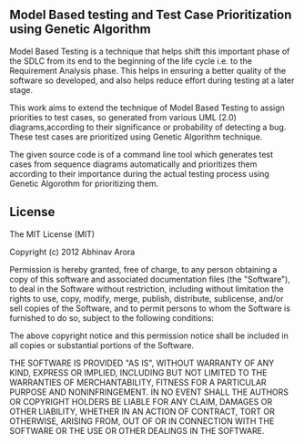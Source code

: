 ## Model Based testing and Test Case Prioritization using Genetic Algorithm

Model Based Testing is a technique that helps shift this important phase of the SDLC from its end to the beginning of the life cycle i.e. to the Requirement Analysis phase. This helps in ensuring a better quality of the software so developed, and also helps reduce effort during testing at a later stage.

This work aims to extend the technique of Model Based Testing to assign priorities to test cases, so generated from various UML (2.0) diagrams,according to their significance or probability of detecting a bug. These test cases are prioritized using Genetic Algorithm technique.

The given source code is of a command line tool which generates test cases from sequence diagrams automatically and prioritizes them according to their importance during the actual testing process using Genetic Algorothm for prioritizing them.

## License

The MIT License (MIT)

Copyright (c) 2012 Abhinav Arora

Permission is hereby granted, free of charge, to any person obtaining a copy
of this software and associated documentation files (the "Software"), to deal
in the Software without restriction, including without limitation the rights
to use, copy, modify, merge, publish, distribute, sublicense, and/or sell
copies of the Software, and to permit persons to whom the Software is
furnished to do so, subject to the following conditions:

The above copyright notice and this permission notice shall be included in all
copies or substantial portions of the Software.

THE SOFTWARE IS PROVIDED "AS IS", WITHOUT WARRANTY OF ANY KIND, EXPRESS OR
IMPLIED, INCLUDING BUT NOT LIMITED TO THE WARRANTIES OF MERCHANTABILITY,
FITNESS FOR A PARTICULAR PURPOSE AND NONINFRINGEMENT. IN NO EVENT SHALL THE
AUTHORS OR COPYRIGHT HOLDERS BE LIABLE FOR ANY CLAIM, DAMAGES OR OTHER
LIABILITY, WHETHER IN AN ACTION OF CONTRACT, TORT OR OTHERWISE, ARISING FROM,
OUT OF OR IN CONNECTION WITH THE SOFTWARE OR THE USE OR OTHER DEALINGS IN THE
SOFTWARE.
